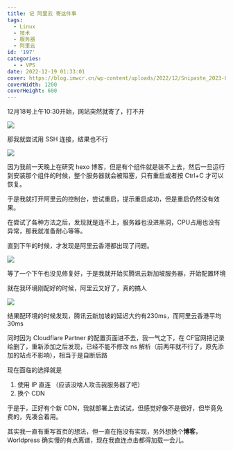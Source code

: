 ```yaml
---
title: 记 阿里云 寄这件事
tags:
  - Linux
  - 技术
  - 服务器
  - 阿里云
id: '197'
categories:
  - - VPS
date: 2022-12-19 01:33:01
cover: https://blog.imwcr.cn/wp-content/uploads/2022/12/Snipaste_2023-02-04_01-59-22.png
coverWidth: 1200
coverHeight: 600
---
```


12月18号上午10:30开始，网站突然就寄了，打不开

[![](https://blog.imwcr.cn/wp-content/uploads/2022/12/image-1.png)](https://blog.imwcr.cn/wp-content/uploads/2022/12/image-1.png)

那我就尝试用 SSH 连接，结果也不行

[![](https://blog.imwcr.cn/wp-content/uploads/2022/12/image-3.png)](https://blog.imwcr.cn/wp-content/uploads/2022/12/image-3.png)

因为我前一天晚上在研究 hexo 博客，但是有个组件就是装不上去，然后一旦运行到安装那个组件的时候，整个服务器就会被阻塞，只有重启或者按 Ctrl+C 才可以恢复。

于是我就打开阿里云的控制台，尝试重启，提示重启成功，但是重启仍然没有效果。

在尝试了各种方法之后，发现就是连不上，服务器也没进黑洞，CPU占用也没有异常，那我就准备耐心等等。

直到下午的时候，才发现是阿里云香港都出现了问题。

[![](https://blog.imwcr.cn/wp-content/uploads/2022/12/image-2.png)](https://blog.imwcr.cn/wp-content/uploads/2022/12/image-2.png)

等了一个下午也没见修复好，于是我就开始买腾讯云新加坡服务器，开始配置环境

就在我环境刚配好的时候，阿里云又好了，真的搞人

[![](https://blog.imwcr.cn/wp-content/uploads/2022/12/image-4.png)](https://blog.imwcr.cn/wp-content/uploads/2022/12/image-4.png)

结果配环境的时候发现，腾讯云新加坡的延迟大约有230ms，而阿里云香港平均30ms

同时因为 Cloudflare Partner 的配置页面进不去，我一气之下，在 CF官网把记录给删了，重新添加之后发现，已经不能不修改 ns 解析（前两年就不行了，原先添加的站点不影响），相当于是自断后路

现在面临的选择就是

1.  使用 IP 直连 （应该没啥人攻击我服务器了吧）
2.  换个 CDN

于是乎，正好有个新 CDN，我就部署上去试试，但感觉好像不是很好，但毕竟免费的，先凑合着用。

其实我一直有重写首页的想法，但一直在拖没有实现，另外想换个**博客**，Worldpress 确实慢的有点离谱，现在我直连点击都得加载一会儿。
